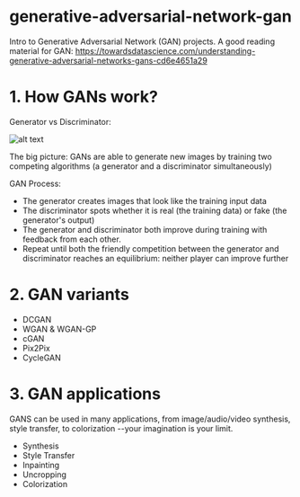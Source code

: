 # generative-adversarial-network-gan
Intro to Generative Adversarial Network (GAN) projects.
A good reading material for GAN: https://towardsdatascience.com/understanding-generative-adversarial-networks-gans-cd6e4651a29

# 1. How GANs work?

Generator vs Discriminator:

![alt text][logo]

[logo]: https://miro.medium.com/max/1400/1*nAVqFluPijpBWR2tI4gCxg.png "Logo Title Text 1"

The big picture: GANs are able to generate new images by training two competing algorithms (a generator and a discriminator simultaneously)

GAN Process:

* The generator creates images that look like the training input data
* The discriminator spots whether it is real (the training data) or fake (the generator's output)
* The generator and discriminator both improve during training with feedback from each other.
* Repeat until both the friendly competition between the generator and discriminator reaches an equilibrium:
neither player can improve further

# 2. GAN variants
* DCGAN
* WGAN & WGAN-GP
* cGAN
* Pix2Pix
* CycleGAN

# 3. GAN applications

GANS can be used in many applications, from image/audio/video synthesis, style transfer, to colorization --your imagination is your limit.

* Synthesis
* Style Transfer
* Inpainting
* Uncropping
* Colorization



